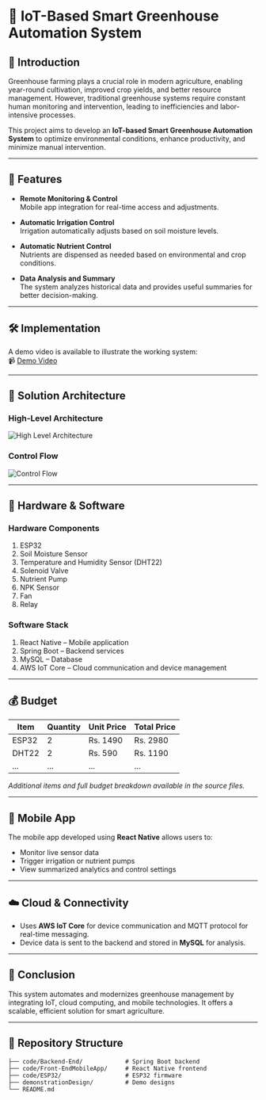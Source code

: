 # 🌿 IoT-Based Smart Greenhouse Automation System

## 📖 Introduction

Greenhouse farming plays a crucial role in modern agriculture, enabling year-round cultivation, improved crop yields, and better resource management. However, traditional greenhouse systems require constant human monitoring and intervention, leading to inefficiencies and labor-intensive processes.

This project aims to develop an **IoT-based Smart Greenhouse Automation System** to optimize environmental conditions, enhance productivity, and minimize manual intervention.

---

## 🚀 Features

- **Remote Monitoring & Control**  
  Mobile app integration for real-time access and adjustments.

- **Automatic Irrigation Control**  
  Irrigation automatically adjusts based on soil moisture levels.

- **Automatic Nutrient Control**  
  Nutrients are dispensed as needed based on environmental and crop conditions.

- **Data Analysis and Summary**  
  The system analyzes historical data and provides useful summaries for better decision-making.

---

## 🛠️ Implementation

A demo video is available to illustrate the working system:  
📹 [Demo Video](./video/demo.mp4)

---

## 🧠 Solution Architecture

### High-Level Architecture  
![High Level Architecture](./images/high-level-new.png)

### Control Flow  
![Control Flow](./images/data-flow-new.png)

---

## 🔧 Hardware & Software

### Hardware Components

1. ESP32  
2. Soil Moisture Sensor  
3. Temperature and Humidity Sensor (DHT22)  
4. Solenoid Valve  
5. Nutrient Pump  
6. NPK Sensor  
7. Fan  
8. Relay  

### Software Stack

1. React Native – Mobile application  
2. Spring Boot – Backend services  
3. MySQL – Database  
4. AWS IoT Core – Cloud communication and device management  

---

## 💰 Budget

| Item         | Quantity | Unit Price | Total Price |
|--------------|----------|------------|-------------|
| ESP32        | 2        | Rs. 1490   | Rs. 2980    |
| DHT22        | 2        | Rs. 590    | Rs. 1190    |
| ...          | ...      | ...        | ...         |

*Additional items and full budget breakdown available in the source files.*

---

## 📱 Mobile App

The mobile app developed using **React Native** allows users to:
- Monitor live sensor data
- Trigger irrigation or nutrient pumps
- View summarized analytics and control settings

---

## ☁️ Cloud & Connectivity

- Uses **AWS IoT Core** for device communication and MQTT protocol for real-time messaging.
- Device data is sent to the backend and stored in **MySQL** for analysis.

---

## 📌 Conclusion

This system automates and modernizes greenhouse management by integrating IoT, cloud computing, and mobile technologies. It offers a scalable, efficient solution for smart agriculture.

---

## 📂 Repository Structure

```plaintext
├── code/Backend-End/            # Spring Boot backend
├── code/Front-EndMobileApp/     # React Native frontend
├── code/ESP32/                  # ESP32 firmware
├── demonstrationDesign/         # Demo designs
└── README.md
